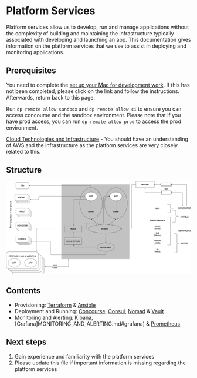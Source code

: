 Platform Services
===========================

Platform services allow us to develop, run and manage applications without the complexity of building and maintaining the infrastructure typically associated with developing and launching an app. This documentation gives information on the platform services that we use to assist in deploying and monitoring applications.

## Prerequisites

You need to complete the [set up your Mac for development work][setup-ons-mac]. If this has not been completed, please click on the link and follow the instructions. Afterwards, return back to this page.

Run `dp remote allow sandbox` and `dp remote allow ci` to ensure you can access concourse and the sandbox environment.
Please note that if you have prod access, you can run `dp remote allow prod` to access the prod environment.

[Cloud Technologies and Infrastructure](../services/INFRASTRUCTURE.md) - You should have an understanding of AWS and the infrastructure as the platform services are very closely related to this.

## Structure
![platform structure](images/platform-structure.png)

## Contents

- Provisioning: [Terraform](PROVISIONING.md#terraform) & [Ansible](PROVISIONING.md#ansible)
- Deployment and Running: [Concourse](DEPLOYMENT_AND_RUNNING.md#concourse), [Consul](DEPLOYMENT_AND_RUNNING.md#consul), [Nomad](DEPLOYMENT_AND_RUNNING.md#nomad) & [Vault](DEPLOYMENT_AND_RUNNING.md#vault)
- Monitoring and Alerting: [Kibana](MONITORING_AND_ALERTING.md#kibana), [Grafana]MONITORING_AND_ALERTING.md#grafana) & [Prometheus](MONITORING_AND_ALERTING.md#prometheus)

## Next steps

1. Gain experience and familiarity with the platform services
2. Please update this file if important information is missing regarding the platform services

[//]: # (Reference Links and Images)
   [setup-ons-mac]: <https://github.com/ONSdigital/dp/blob/main/guides/GETTING_STARTED.md#set-up-your-mac-for-development-work>
